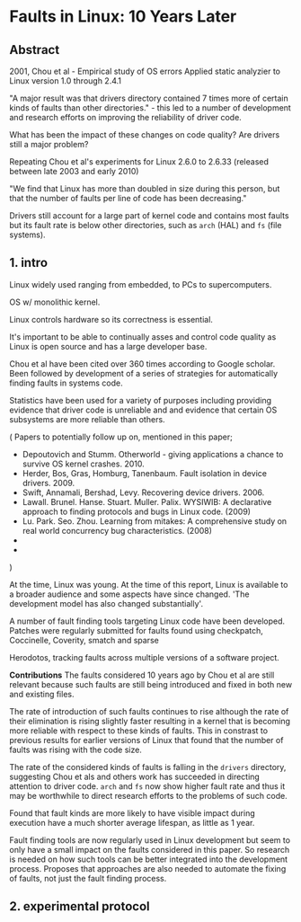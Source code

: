 # Faults in Linux: 10 Years Later

## Abstract
2001, Chou et al - Empirical study of OS errors
Applied static analyzier to Linux version 1.0 through 2.4.1

"A major result was that drivers directory contained 7 times more of certain kinds of faults than other directories." - this led to a number of development and research efforts on improving the reliability of driver code. 

What has been the impact of these changes on code quality? Are drivers still a major problem?

Repeating Chou et al's experiments for Linux 2.6.0 to 2.6.33 (released between late 2003 and early 2010)

"We find that Linux has more than doubled in size during this person, but that the number of faults per line of code has been decreasing."

Drivers still account for a large part of kernel code and contains most faults but its fault rate is below other directories, such as `arch` (HAL) and `fs` (file systems).

## 1. intro
Linux widely used ranging from embedded, to PCs to supercomputers.

OS w/ monolithic kernel.

Linux controls hardware so its correctness is essential. 

It's important to be able to continually asses and control code quality as Linux is open source and has a large developer base.

Chou et al have been cited over 360 times according to Google scholar. Been followed by development of a series of strategies for automatically finding faults in systems code. 

Statistics have been used for a variety of purposes including providing evidence that driver code is unreliable and and evidence that certain OS subsystems are more reliable than others. 

( Papers to potentially follow up on, mentioned in this paper;
+ Depoutovich and Stumm. Otherworld - giving applications a chance to survive OS kernel crashes. 2010.
+ Herder, Bos, Gras, Homburg, Tanenbaum. Fault isolation in device drivers. 2009.
+ Swift, Annamali, Bershad, Levy. Recovering device drivers. 2006.
+ Lawall. Brunel. Hanse. Stuart. Muller. Palix. WYSIWIB: A declarative approach to finding protocols and bugs in Linux code. (2009)
+ Lu. Park. Seo. Zhou. Learning from mitakes: A comprehensive study on real world concurrency bug characteristics. (2008)
+ 
+ 
)

At the time, Linux was young. At the time of this report, Linux is available to a broader audience and some aspects have since changed. 'The development model has also changed substantially'.

A number of fault finding tools targeting Linux code have been developed. Patches were regularly submitted for faults found using checkpatch, Coccinelle, Coverity, smatch and sparse

Herodotos, tracking faults across multiple versions of a software project.


**Contributions**
The faults considered 10 years ago by Chou et al are still relevant because such faults are still being introduced and fixed in both new and existing files. 

The rate of introduction of such faults continues to rise although the rate of their elimination is rising slightly faster resulting in a kernel that is becoming more reliable with respect to these kinds of faults. This in constrast to previous results for earlier versions of Linux that found that the number of faults was rising with the code size. 

The rate of the considered kinds of faults is falling in the `drivers` directory, suggesting Chou et als and others work has succeeded in directing attention to driver code. `arch` and `fs` now show higher fault rate and thus it may be worthwhile to direct research efforts to the problems of such code.

Found that fault kinds are more likely to have visible impact during execution have a much shorter average lifespan, as little as 1 year.

Fault finding tools are now regularly used in Linux development but seem to only have a small impact on the faults considered in this paper. So research is needed on how such tools can be better integrated into the development process. Proposes that approaches are also needed to automate the fixing of faults, not just the fault finding process.

## 2. experimental protocol 
